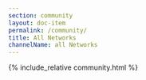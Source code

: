 ```yaml
---
section: community
layout: doc-item
permalink: /community/
title: All Networks
channelName: all Networks
---
```

{% include_relative community.html %}